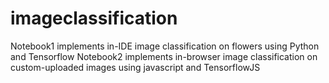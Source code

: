 # imageclassification
Notebook1 implements in-IDE image classification on flowers using Python and Tensorflow
Notebook2 implements in-browser image classification on custom-uploaded images using javascript and TensorflowJS
